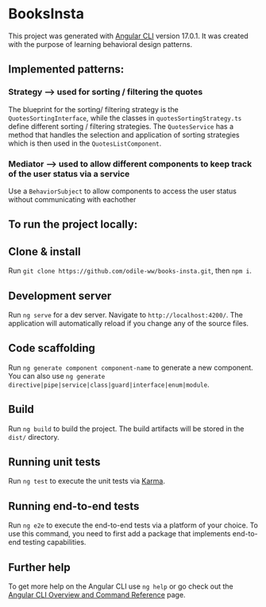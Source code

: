 # BooksInsta

This project was generated with [Angular CLI](https://github.com/angular/angular-cli) version 17.0.1. It was created with the purpose of learning behavioral design patterns.

## Implemented patterns:

### Strategy --> used for sorting / filtering the quotes

The blueprint for the sorting/ filtering strategy is the `QuotesSortingInterface`, while the classes in `quotesSortingStrategy.ts` define different sorting / filtering strategies. The `QuotesService` has a method that handles the selection and application of sorting strategies which is then used in the `QuotesListComponent`.

### Mediator --> used to allow different components to keep track of the user status via a service

Use a `BehaviorSubject` to allow components to access the user status without communicating with eachother

## To run the project locally:

## Clone & install

Run `git clone https://github.com/odile-ww/books-insta.git`, then `npm i`.

## Development server

Run `ng serve` for a dev server. Navigate to `http://localhost:4200/`. The application will automatically reload if you change any of the source files.

## Code scaffolding

Run `ng generate component component-name` to generate a new component. You can also use `ng generate directive|pipe|service|class|guard|interface|enum|module`.

## Build

Run `ng build` to build the project. The build artifacts will be stored in the `dist/` directory.

## Running unit tests

Run `ng test` to execute the unit tests via [Karma](https://karma-runner.github.io).

## Running end-to-end tests

Run `ng e2e` to execute the end-to-end tests via a platform of your choice. To use this command, you need to first add a package that implements end-to-end testing capabilities.

## Further help

To get more help on the Angular CLI use `ng help` or go check out the [Angular CLI Overview and Command Reference](https://angular.io/cli) page.
